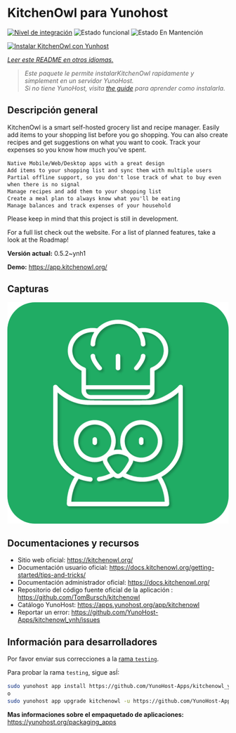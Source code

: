<!--
Este archivo README esta generado automaticamente<https://github.com/YunoHost/apps/tree/master/tools/readme_generator>
No se debe editar a mano.
-->

# KitchenOwl para Yunohost

[![Nivel de integración](https://dash.yunohost.org/integration/kitchenowl.svg)](https://ci-apps.yunohost.org/ci/apps/kitchenowl/) ![Estado funcional](https://ci-apps.yunohost.org/ci/badges/kitchenowl.status.svg) ![Estado En Mantención](https://ci-apps.yunohost.org/ci/badges/kitchenowl.maintain.svg)

[![Instalar KitchenOwl con Yunhost](https://install-app.yunohost.org/install-with-yunohost.svg)](https://install-app.yunohost.org/?app=kitchenowl)

*[Leer este README en otros idiomas.](./ALL_README.md)*

> *Este paquete le permite instalarKitchenOwl rapidamente y simplement en un servidor YunoHost.*  
> *Si no tiene YunoHost, visita [the guide](https://yunohost.org/install) para aprender como instalarla.*

## Descripción general

KitchenOwl is a smart self-hosted grocery list and recipe manager. Easily add items to your shopping list before you go shopping. You can also create recipes and get suggestions on what you want to cook. Track your expenses so you know how much you've spent.

    Native Mobile/Web/Desktop apps with a great design
    Add items to your shopping list and sync them with multiple users
    Partial offline support, so you don't lose track of what to buy even when there is no signal
    Manage recipes and add them to your shopping list
    Create a meal plan to always know what you'll be eating
    Manage balances and track expenses of your household

Please keep in mind that this project is still in development.

For a full list check out the website. For a list of planned features, take a look at the Roadmap!

**Versión actual:** 0.5.2~ynh1

**Demo:** <https://app.kitchenowl.org/>

## Capturas

![Captura de KitchenOwl](./doc/screenshots/kitchenowl.png)

## Documentaciones y recursos

- Sitio web oficial: <https://kitchenowl.org/>
- Documentación usuario oficial: <https://docs.kitchenowl.org/getting-started/tips-and-tricks/>
- Documentación administrador oficial: <https://docs.kitchenowl.org/>
- Repositorio del código fuente oficial de la aplicación : <https://github.com/TomBursch/kitchenowl>
- Catálogo YunoHost: <https://apps.yunohost.org/app/kitchenowl>
- Reportar un error: <https://github.com/YunoHost-Apps/kitchenowl_ynh/issues>

## Información para desarrolladores

Por favor enviar sus correcciones a la [rama `testing`](https://github.com/YunoHost-Apps/kitchenowl_ynh/tree/testing).

Para probar la rama `testing`, sigue asÍ:

```bash
sudo yunohost app install https://github.com/YunoHost-Apps/kitchenowl_ynh/tree/testing --debug
o
sudo yunohost app upgrade kitchenowl -u https://github.com/YunoHost-Apps/kitchenowl_ynh/tree/testing --debug
```

**Mas informaciones sobre el empaquetado de aplicaciones:** <https://yunohost.org/packaging_apps>
